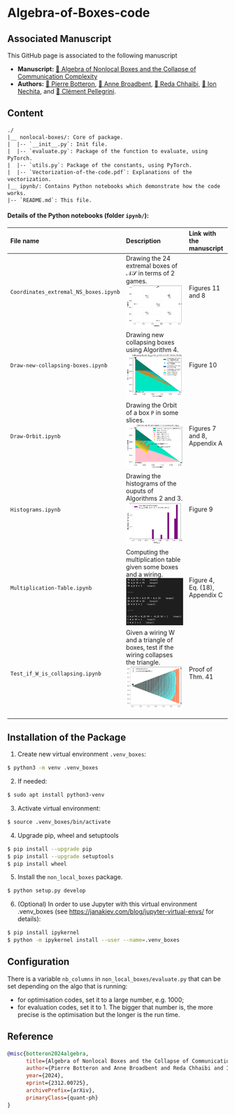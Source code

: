 # Algebra-of-Boxes-code

## Associated Manuscript
This GitHub page is associated to the following manuscript 
- <b>Manuscript:</b> [&#128195; Algebra of Nonlocal Boxes and the Collapse of Communication Complexity](https://arxiv.org/abs/2312.00725)
- <b>Authors:</b> 
[&#128100; Pierre Botteron](https://pierre-botteron.github.io/), 
[&#128100; Anne Broadbent](https://mysite.science.uottawa.ca/abroadbe/), 
[&#128100; Reda Chhaibi](https://www.math.univ-toulouse.fr/~rchhaibi/), 
[&#128100; Ion Nechita](https://ion.nechita.net/about/), and 
[&#128100; Clément Pellegrini](https://www.math.univ-toulouse.fr/~pellegri/).

## Content


```
./
|__ nonlocal-boxes/: Core of package. 
|  |-- `__init__.py`: Init file.
|  |-- `evaluate.py`: Package of the function to evaluate, using PyTorch.
|  |-- `utils.py`: Package of the constants, using PyTorch.
|  |-- `Vectorization-of-the-code.pdf`: Explanations of the vectorization.
|__ ipynb/: Contains Python notebooks which demonstrate how the code works.
|-- `README.md`: This file.
```
#### Details of the Python notebooks (folder `ipynb/`):

| File name | Description | Link with the manuscript |
| :------------ |:---------------| :-----|
| `Coordinates_extremal_NS_boxes.ipynb` | Drawing the 24 extremal boxes of $\mathcal{NS}$ in terms of $2$ games. ![24 extremal points of NS](https://github.com/Pierre-Botteron/Algebra-of-Boxes-code/blob/main/Images/24-extremal-points-of-NS.png) | Figures&nbsp;11 and&nbsp;8 |
| `Draw-new-collapsing-boxes.ipynb` | Drawing new collapsing boxes using Algorithm&nbsp;4. ![Collapsing area from Algo 4](https://github.com/Pierre-Botteron/Algebra-of-Boxes-code/blob/main/Images/Collapsing-area-from-Algo-4.png) | Figure&nbsp;10 |
| `Draw-Orbit.ipynb` | Drawing the Orbit of a box $\mathtt{P}$ in some slices. ![Orbit BS09](https://github.com/Pierre-Botteron/Algebra-of-Boxes-code/blob/main/Images/Orbit-BS09.png) | Figures&nbsp;7 and&nbsp;8, Appendix&nbsp;A |
| `Histograms.ipynb` | Drawing the histograms of the ouputs of Algorithms&nbsp;2 and&nbsp;3. ![Histogram](https://github.com/Pierre-Botteron/Algebra-of-Boxes-code/blob/main/Images/Histogram.png) | Figure&nbsp;9 |
| `Multiplication-Table.ipynb` | Computing the multiplication table given some boxes and a wiring. ![Multiplication table](https://github.com/Pierre-Botteron/Algebra-of-Boxes-code/blob/main/Images/Multiplication-table.png) | Figure&nbsp;4, Eq.&nbsp;(18), Appendix&nbsp;C |
| `Test_if_W_is_collapsing.ipynb` | Given a wiring $\mathsf{W}$ and a triangle of boxes, test if the wiring collapses the triangle. ![Test if a wiring is collapsing](https://github.com/Pierre-Botteron/Algebra-of-Boxes-code/blob/main/Images/Test-if-a-wiring-is-collapsing.png) | Proof of Thm.&nbsp;41 |

## Installation of the Package

1. Create new virtual environment `.venv_boxes`:

```bash
$ python3 -m venv .venv_boxes
```

2. If needed:

```bash
$ sudo apt install python3-venv
```

3. Activate virtual environment:

```bash
$ source .venv_boxes/bin/activate
```

4. Upgrade pip, wheel and setuptools 

```bash
$ pip install --upgrade pip
$ pip install --upgrade setuptools
$ pip install wheel
```

5. Install the `non_local_boxes` package.

```bash
$ python setup.py develop
```

6. (Optional) In order to use Jupyter with this virtual environment .venv_boxes (see https://janakiev.com/blog/jupyter-virtual-envs/ for details):

```bash
$ pip install ipykernel
$ python -m ipykernel install --user --name=.venv_boxes
```

## Configuration
There is a variable `nb_columns` in `non_local_boxes/evaluate.py` that can be set depending on the algo that is running: 
- for optimisation codes, set it to a large number, e.g. 1000; 
- for evaluation codes, set it to 1.
The bigger that number is, the more precise is the optimisation but the longer is the run time.

## Reference

```bibtex
@misc{botteron2024algebra,
      title={Algebra of Nonlocal Boxes and the Collapse of Communication Complexity}, 
      author={Pierre Botteron and Anne Broadbent and Reda Chhaibi and Ion Nechita and Clément Pellegrini},
      year={2024},
      eprint={2312.00725},
      archivePrefix={arXiv},
      primaryClass={quant-ph}
}
```
